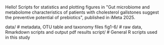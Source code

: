 Hello!
Scripts for statistics and plotting figures in "Gut microbiome and metabolome characteristics of patients with cholesterol gallstones suggest the preventive potential of prebiotics", published in iMeta 2025.

data/ # metadata, OTU table and taxonomy files
fig1-6/ # raw data, Rmarkdown scripts and output pdf results
script/ # General R scripts used in this study
